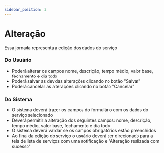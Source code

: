 ```yaml
---
sidebar_position: 3
---
```


# Alteração

Essa jornada representa a edição dos dados do serviço

### Do Usuário
- Poderá alterar os campos nome, descrição, tempo médio, valor base, fechamento e dia todo
- Poderá salvar as devidas alterações clicando no botão "Salvar"
- Poderá cancelar as alterações clicando no botão "Cancelar"


### Do Sistema
- O sistema deverá trazer os campos do formulário com os dados do serviço selecionado
- Deverá permitir a alteração dos seguintes campos: nome, descrição, tempo médio, valor base, fechamento e dia todo
- O sistema deverá validar se os campos obrigatórios estão preenchidos
- Ao final da edição do serviço o usuário deverá ser direcionado para a tela de lista de serviços com uma notificação e "Alteração realizada com sucesso"